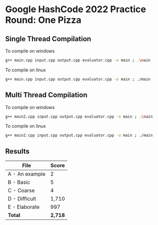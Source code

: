 # Google HashCode 2022 Practice Round: One Pizza


## Single Thread Compilation

To compile on windows
```bash
g++ main.cpp input.cpp output.cpp evaluator.cpp -o main ; .\main
```
To compile on linux
```bash
g++ main.cpp input.cpp output.cpp evaluator.cpp -o main ; ./main
```

## Multi Thread Compilation

To compile on windows
```bash
g++ main2.cpp input.cpp output.cpp evaluator.cpp -o main ; .\main
```
To compile on linux
```bash
g++ main2.cpp input.cpp output.cpp evaluator.cpp -o main ; ./main
```


## Results
| File  | Score |
| ------------- | ------------- |
| A - An example | 2 |
| B - Basic  | 5 |
| C - Coarse  | 4 |
| D - Difficult | 1,710 |
| E - Elaborate | 997 |
| **Total** | **2,718** |


